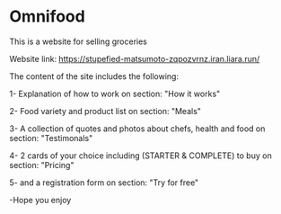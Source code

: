 # Omnifood

This is a website for selling groceries

Website link: https://stupefied-matsumoto-zqpozvrnz.iran.liara.run/

The content of the site includes the following:


1- Explanation of how to work on section: "How it works"

2- Food variety and product list on section: "Meals"

3- A collection of quotes and photos about chefs, health and food on section: "Testimonals"

4- 2 cards of your choice including (STARTER & COMPLETE) to buy on section: "Pricing"

5- and a registration form on section: "Try for free"


-Hope you enjoy

